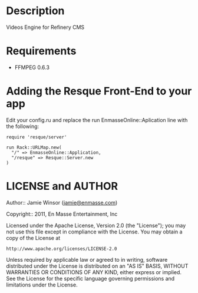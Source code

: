 Description
===========

Videos Engine for Refinery CMS

Requirements
============

* FFMPEG 0.6.3
    
Adding the Resque Front-End to your app
=======================================

Edit your config.ru and replace the run EnmasseOnline::Aplication line with the following:

    require 'resque/server'

    run Rack::URLMap.new(
      "/" => EnmasseOnline::Application, 
      "/resque" => Resque::Server.new
    )

LICENSE and AUTHOR
==================

Author:: Jamie Winsor (<jamie@enmasse.com>)

Copyright:: 2011, En Masse Entertainment, Inc

Licensed under the Apache License, Version 2.0 (the "License");
you may not use this file except in compliance with the License.
You may obtain a copy of the License at

    http://www.apache.org/licenses/LICENSE-2.0

Unless required by applicable law or agreed to in writing, software
distributed under the License is distributed on an "AS IS" BASIS,
WITHOUT WARRANTIES OR CONDITIONS OF ANY KIND, either express or implied.
See the License for the specific language governing permissions and
limitations under the License.
